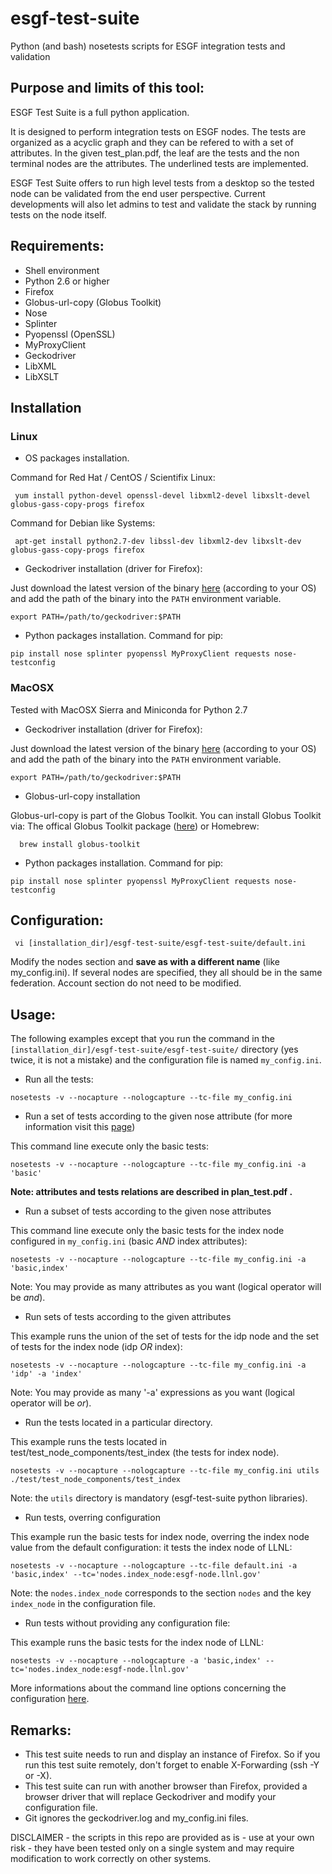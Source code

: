 esgf-test-suite
===============

Python (and bash) nosetests scripts for ESGF integration tests and validation

## Purpose and limits of this tool:

ESGF Test Suite is a full python application.

It is designed to perform integration tests on ESGF nodes.
The tests are organized as a acyclic graph and they can be refered to with a set of attributes.
In the given test\_plan.pdf, the leaf are the tests and the non terminal nodes are the attributes.
The underlined tests are implemented.

ESGF Test Suite offers to run high level tests from a desktop so the tested node can be validated from the end user perspective.
Current developments will also let admins to test and validate the stack by running tests on the node itself.

## Requirements:

- Shell environment  
- Python 2.6 or higher
- Firefox
- Globus-url-copy (Globus Toolkit)
- Nose
- Splinter
- Pyopenssl (OpenSSL)
- MyProxyClient
- Geckodriver
- LibXML
- LibXSLT

## Installation

### Linux

* OS packages installation.

Command for Red Hat / CentOS / Scientifix Linux:
     
     yum install python-devel openssl-devel libxml2-devel libxslt-devel globus-gass-copy-progs firefox

Command for Debian like Systems:
     
     apt-get install python2.7-dev libssl-dev libxml2-dev libxslt-dev globus-gass-copy-progs firefox

* Geckodriver installation (driver for Firefox):

Just download the latest version of the binary [here](https://github.com/mozilla/geckodriver/releases)
 (according to your OS) and add the path of the binary into the `PATH` environment variable.

    export PATH=/path/to/geckodriver:$PATH

* Python packages installation. Command for pip:

```
pip install nose splinter pyopenssl MyProxyClient requests nose-testconfig
```

### MacOSX

Tested with MacOSX Sierra and Miniconda for Python 2.7

* Geckodriver installation (driver for Firefox):

Just download the latest version of the binary [here](https://github.com/mozilla/geckodriver/releases) (according to your OS) and add the path of the binary into the `PATH` environment variable.

    export PATH=/path/to/geckodriver:$PATH

* Globus-url-copy installation

Globus-url-copy is part of the Globus Toolkit. You can install Globus Toolkit via: The offical Globus Toolkit package ([here](http://toolkit.globus.org/toolkit/downloads/latest-stable/)) or Homebrew:

      brew install globus-toolkit

* Python packages installation. Command for pip:

```
pip install nose splinter pyopenssl MyProxyClient requests nose-testconfig
```

## Configuration:

     vi [installation_dir]/esgf-test-suite/esgf-test-suite/default.ini   

Modify the nodes section and **save as with a different name** (like my\_config.ini). If several nodes are specified, they all should be in the same federation. Account section do not need to be modified.

## Usage:

The following examples except that you run the command in the `[installation_dir]/esgf-test-suite/esgf-test-suite/` directory
(yes twice, it is not a mistake) and the configuration file is named `my_config.ini`.

* Run all the tests:
```
nosetests -v --nocapture --nologcapture --tc-file my_config.ini 
```
* Run a set of tests according to the given nose attribute (for more information visit this [page](http://nose.readthedocs.io/en/latest/plugins/attrib.html))

This command line execute only the basic tests:
```
nosetests -v --nocapture --nologcapture --tc-file my_config.ini -a 'basic'
```
**Note: attributes and tests relations are described in plan\_test.pdf .**

* Run a subset of tests according to the given nose attributes

This command line execute only the basic tests for the index node configured in `my_config.ini` (basic *AND* index attributes):
```
nosetests -v --nocapture --nologcapture --tc-file my_config.ini -a 'basic,index'
```
Note: You may provide as many attributes as you want (logical operator will be *and*).

* Run sets of tests according to the given attributes

This example runs the union of the set of tests for the idp node and the set of tests for the index node (idp *OR* index):
```
nosetests -v --nocapture --nologcapture --tc-file my_config.ini -a 'idp' -a 'index'
```
Note: You may provide as many '-a' expressions as you want (logical operator will be *or*).

* Run the tests located in a particular directory.

This example runs the tests located in test/test\_node\_components/test\_index (the tests for index node).
```
nosetests -v --nocapture --nologcapture --tc-file my_config.ini utils ./test/test_node_components/test_index
```
Note: the `utils` directory is mandatory (esgf-test-suite python libraries).

* Run tests, overring configuration

This example run the basic tests for index node, overring the index node value from the default configuration: it tests the index node of LLNL:
```
nosetests -v --nocapture --nologcapture --tc-file default.ini -a 'basic,index' --tc='nodes.index_node:esgf-node.llnl.gov'
```
Note: the `nodes.index_node` corresponds to the section `nodes` and the key `index_node` in the configuration file.

* Run tests without providing any configuration file:

This example runs the basic tests for the index node of LLNL:
```
nosetests -v --nocapture --nologcapture -a 'basic,index' --tc='nodes.index_node:esgf-node.llnl.gov'
```
More informations about the command line options concerning the configuration [here](https://pypi.python.org/pypi/nose-testconfig).

## Remarks:

* This test suite needs to run and display an instance of Firefox. So if you run this test suite remotely, don't forget to enable X-Forwarding (ssh -Y or -X).
* This test suite can run with another browser than Firefox, provided a browser driver that will replace Geckodriver and modify your configuration file.
* Git ignores the geckodriver.log and my\_config.ini files.

DISCLAIMER - the scripts in this repo are provided as is - use at your own risk - they have been tested only on a single system and may require modification to work correctly on other systems.
